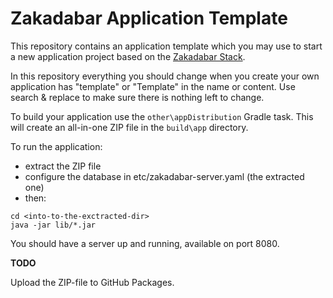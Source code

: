 # Zakadabar Application Template

This repository contains an application template which you may use to
start a new application project based on the [Zakadabar Stack](https://github.com/spxbhuhb/zakadabar-stack).

In this repository everything you should change when you create your own
application has "template" or "Template" in the name or content. Use search & replace
to make sure there is nothing left to change.

To build your application use the `other\appDistribution` Gradle task. This
will create an all-in-one ZIP file in the `build\app` directory. 

To run the application:

 * extract the ZIP file
 * configure the database in etc/zakadabar-server.yaml (the extracted one)
 * then:
 
```shell script
cd <into-to-the-exctracted-dir>
java -jar lib/*.jar
```

You should have a server up and running, available on port 8080.

**TODO**

Upload the ZIP-file to GitHub Packages.